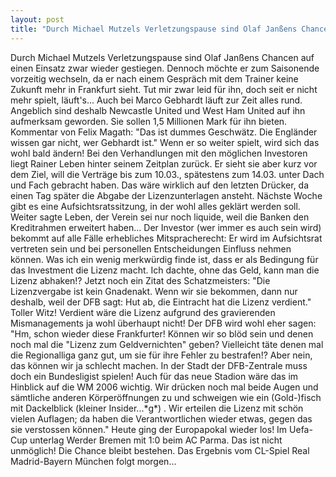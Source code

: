 ```yaml
---
layout: post
title: "Durch Michael Mutzels Verletzungspause sind Olaf Janßens Chancen auf einen Einsatz zwar wieder gestiegen."
---
```


Durch Michael Mutzels Verletzungspause sind Olaf Janßens Chancen auf einen Einsatz zwar wieder gestiegen. Dennoch möchte er zum Saisonende vorzeitig wechseln, da er nach einem Gespräch mit dem Trainer keine Zukunft mehr in Frankfurt sieht. Tut mir zwar leid für ihn, doch seit er nicht mehr spielt, läuft's... Auch bei Marco Gebhardt läuft zur Zeit alles rund. Angeblich sind deshalb Newcastle United und West Ham United auf ihn aufmerksam geworden. Sie sollen 1,5 Millionen Mark für ihn bieten. Kommentar von Felix Magath: "Das ist dummes Geschwätz. Die Engländer wissen gar nicht, wer Gebhardt ist." Wenn er so weiter spielt, wird sich das wohl bald ändern! Bei den Verhandlungen mit den möglichen Investoren liegt Rainer Leben hinter seinem Zeitplan zurück. Er sieht sie aber kurz vor dem Ziel, will die Verträge bis zum 10.03., spätestens zum 14.03. unter Dach und Fach gebracht haben. Das wäre wirklich auf den letzten Drücker, da einen Tag später die Abgabe der Lizenzunterlagen ansteht. Nächste Woche gibt es eine Aufsichtsratssitzung, in der wohl alles geklärt werden soll. Weiter sagte Leben, der Verein sei nur noch liquide, weil die Banken den Kreditrahmen erweitert haben... Der Investor (wer immer es auch sein wird) bekommt auf alle Fälle erhebliches Mitspracherecht: Er wird im Aufsichtsrat vertreten sein und bei personellen Entscheidungen Einfluss nehmen können. Was ich ein wenig merkwürdig finde ist, dass er als Bedingung für das Investment die Lizenz macht. Ich dachte, ohne das Geld, kann man die Lizenz abhaken!? Jetzt noch ein Zitat des Schatzmeisters: "Die Lizenzvergabe ist kein Gnadenakt. Wenn wir sie bekommen, dann nur deshalb, weil der DFB sagt: Hut ab, die Eintracht hat die Lizenz verdient." Toller Witz! Verdient wäre die Lizenz aufgrund des gravierenden Mismanagements ja wohl überhaupt nicht! Der DFB wird wohl eher sagen: "Hm, schon wieder diese Frankfurter! Können wir so blöd sein und denen noch mal die "Lizenz zum Geldvernichten" geben? Vielleicht täte denen mal die Regionalliga ganz gut, um sie für ihre Fehler zu bestrafen!? Aber nein, das können wir ja schlecht machen. In der Stadt der DFB-Zentrale muss doch ein Bundesligist spielen! Auch für das neue Stadion wäre das im Hinblick auf die WM 2006 wichtig. Wir drücken noch mal beide Augen und sämtliche anderen Körperöffnungen zu und schweigen wie ein (Gold-)fisch mit Dackelblick (kleiner Insider...\*g\*) . Wir erteilen die Lizenz mit schön vielen Auflagen; da haben die Verantwortlichen wieder etwas, gegen das sie verstossen können." Heute ging der Europapokal wieder los! Im Uefa-Cup unterlag Werder Bremen mit 1:0 beim AC Parma. Das ist nicht unmöglich! Die Chance bleibt bestehen. Das Ergebnis vom CL-Spiel Real Madrid-Bayern München folgt morgen...
